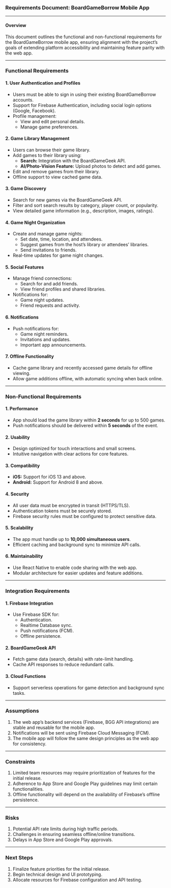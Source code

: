 ### **Requirements Document: BoardGameBorrow Mobile App**

---

#### **Overview**
This document outlines the functional and non-functional requirements for the BoardGameBorrow mobile app, ensuring alignment with the project’s goals of extending platform accessibility and maintaining feature parity with the web app.

---

### **Functional Requirements**

#### **1. User Authentication and Profiles**
- Users must be able to sign in using their existing BoardGameBorrow accounts.
- Support for Firebase Authentication, including social login options (Google, Facebook).
- Profile management:
  - View and edit personal details.
  - Manage game preferences.

#### **2. Game Library Management**
- Users can browse their game library.
- Add games to their library using:
  - **Search:** Integration with the BoardGameGeek API.
  - **AI/Photo-Vision Feature:** Upload photos to detect and add games.
- Edit and remove games from their library.
- Offline support to view cached game data.

#### **3. Game Discovery**
- Search for new games via the BoardGameGeek API.
- Filter and sort search results by category, player count, or popularity.
- View detailed game information (e.g., description, images, ratings).

#### **4. Game Night Organization**
- Create and manage game nights:
  - Set date, time, location, and attendees.
  - Suggest games from the host’s library or attendees’ libraries.
  - Send invitations to friends.
- Real-time updates for game night changes.

#### **5. Social Features**
- Manage friend connections:
  - Search for and add friends.
  - View friend profiles and shared libraries.
- Notifications for:
  - Game night updates.
  - Friend requests and activity.

#### **6. Notifications**
- Push notifications for:
  - Game night reminders.
  - Invitations and updates.
  - Important app announcements.

#### **7. Offline Functionality**
- Cache game library and recently accessed game details for offline viewing.
- Allow game additions offline, with automatic syncing when back online.

---

### **Non-Functional Requirements**

#### **1. Performance**
- App should load the game library within **2 seconds** for up to 500 games.
- Push notifications should be delivered within **5 seconds** of the event.

#### **2. Usability**
- Design optimized for touch interactions and small screens.
- Intuitive navigation with clear actions for core features.

#### **3. Compatibility**
- **iOS:** Support for iOS 13 and above.
- **Android:** Support for Android 8 and above.

#### **4. Security**
- All user data must be encrypted in transit (HTTPS/TLS).
- Authentication tokens must be securely stored.
- Firebase security rules must be configured to protect sensitive data.

#### **5. Scalability**
- The app must handle up to **10,000 simultaneous users**.
- Efficient caching and background sync to minimize API calls.

#### **6. Maintainability**
- Use React Native to enable code sharing with the web app.
- Modular architecture for easier updates and feature additions.

---

### **Integration Requirements**

#### **1. Firebase Integration**
- Use Firebase SDK for:
  - Authentication.
  - Realtime Database sync.
  - Push notifications (FCM).
  - Offline persistence.

#### **2. BoardGameGeek API**
- Fetch game data (search, details) with rate-limit handling.
- Cache API responses to reduce redundant calls.

#### **3. Cloud Functions**
- Support serverless operations for game detection and background sync tasks.

---

### **Assumptions**
1. The web app’s backend services (Firebase, BGG API integrations) are stable and reusable for the mobile app.
2. Notifications will be sent using Firebase Cloud Messaging (FCM).
3. The mobile app will follow the same design principles as the web app for consistency.

---

### **Constraints**
1. Limited team resources may require prioritization of features for the initial release.
2. Adherence to App Store and Google Play guidelines may limit certain functionalities.
3. Offline functionality will depend on the availability of Firebase’s offline persistence.

---

### **Risks**
1. Potential API rate limits during high traffic periods.
2. Challenges in ensuring seamless offline/online transitions.
3. Delays in App Store and Google Play approvals.

---

### **Next Steps**
1. Finalize feature priorities for the initial release.
2. Begin technical design and UI prototyping.
3. Allocate resources for Firebase configuration and API testing.

